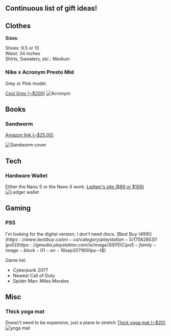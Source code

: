 ## Continuous list of gift ideas!

## Clothes

**Sizes**:

Shoes: 9.5 or 10  
Waist: 34 inches  
Shirts, Sweaters, etc.: Medium

### Nike x Acronym Presto Mid
Grey or Pink model.

[Cool Grey (~$200)](https://www.goat.com/sneakers/acronym-x-air-presto-mid-cool-grey-ah7832-001)
![Acronym](https://image.goat.com/crop/750/attachments/product_template_additional_pictures/images/014/502/942/original/436992_01.jpg.jpeg)

## Books
### Sandworm
[Amazon link (~$25.00)](https://www.amazon.com/Sandworm-Cyberwar-Kremlins-Dangerous-Hackers/dp/0385544405)

![Sandworm cover](https://images-na.ssl-images-amazon.com/images/I/613VM4hOVNL._SX329_BO1,204,203,200_.jpg)

## Tech
### Hardware Wallet
Either the Nano S or the Nano X work.
[Ledger's site ($89 or $159}](https://shop.ledger.com/?r=7d474bfdcfa2)
![Ledger wallet](https://cdn.shopify.com/s/files/1/2974/4858/files/mobile-lnx-dashboard_775x.png?v=1565787049)


## Gaming 
### PS5
I'm looking for the digital version, I don't need discs.
[Best Buy ($499)](https://www.bestbuy.ca/en-ca/category/playstation-5/17582853)
![ps5](https://gmedia.playstation.com/is/image/SIEPDC/ps5-family-image-block-01-en-16sep20?$1600px--t$)



Game list:
* Cyberpunk 2077
* Newest Call of Duty
* Spider Man: Miles Morales

## Misc

### Thick yoga mat
Doesn't need to be expensive, just a place to stretch
[Thick yoga mat (~$20)](https://www.amazon.com/BalanceFrom-All-Purpose-Anti-Tear-Exercise-Carrying/dp/B07SM25CXH/ref=sr_1_6?crid=2DALQZDIZTMCA&dchild=1&keywords=thick+yoga+mat&qid=1603931221&sprefix=thick+yo%2Caps%2C166&sr=8-6)
![yoga mat](https://images-na.ssl-images-amazon.com/images/I/713kfTTGITL._AC_SL1500_.jpg)
